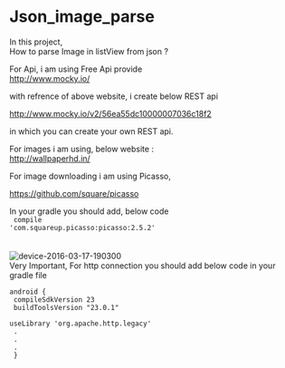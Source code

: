 # Json_image_parse
In this project, <br>How to parse Image in listView from json ?<br>

For Api, i am using Free Api provide
<br> http://www.mocky.io/<br>

with refrence of above website, i create below REST api<br>

http://www.mocky.io/v2/56ea55dc10000007036c18f2

in which you can create your own REST api.

For images i am using, below website : <br>
http://wallpaperhd.in/

For image downloading i am using Picasso,<br>

https://github.com/square/picasso

In your gradle you should add, below code<br>
<code>
compile 'com.squareup.picasso:picasso:2.5.2'
</code>
<br><br><br>
![device-2016-03-17-190300](https://cloud.githubusercontent.com/assets/17099115/13847677/3ffe263a-ec74-11e5-9390-3413075fe33d.png)
<br>
Very Important, For http connection you should add below code in your gradle file<br>
<code>
android {<br>
    compileSdkVersion 23<br>
    buildToolsVersion "23.0.1"<br>
    useLibrary 'org.apache.http.legacy'<br>
    .<br>
    .<br>
    .<br>
}
</code>
